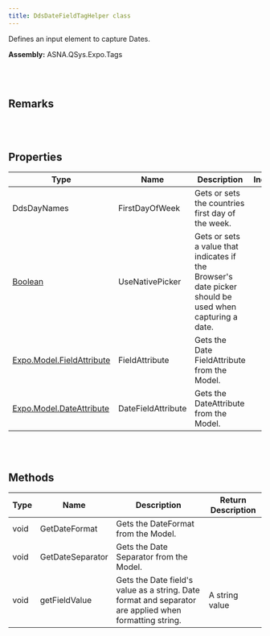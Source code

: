 ```yaml
---
title: DdsDateFieldTagHelper class
---
```


Defines an input element to capture Dates.

**Assembly:** ASNA.QSys.Expo.Tags

<br>
<br>

## Remarks

<br>
<br>

## Properties

| Type | Name | Description | Indexer
| --- | --- | --- | --- 
| DdsDayNames | FirstDayOfWeek | Gets or sets the countries first day of the week. | 
| [Boolean](https://docs.microsoft.com/en-us/dotnet/api/system.boolean?view=net-5.0) | UseNativePicker | Gets or sets a value that indicates if the Browser's date picker should be used when capturing a date. | 
| [Expo.Model.FieldAttribute](/reference/asna-qsys-expo/expo-model/field-attribute.html) | FieldAttribute | Gets the Date FieldAttribute from the Model. | 
| [Expo.Model.DateAttribute](/reference/asna-qsys-expo/expo-model/date-attribute.html) | DateFieldAttribute | Gets the DateAttribute from the Model. | 

<br>
<br>

## Methods

| Type | Name | Description | Return Description 
| --- | --- | --- | --- 
| void | GetDateFormat | Gets the DateFormat from the Model. | 
| void | GetDateSeparator | Gets the Date Separator from the Model. | 
| void | getFieldValue | Gets the Date field's value as a string. Date format and separator are applied when formatting string. | A string value

<br>
<br>

